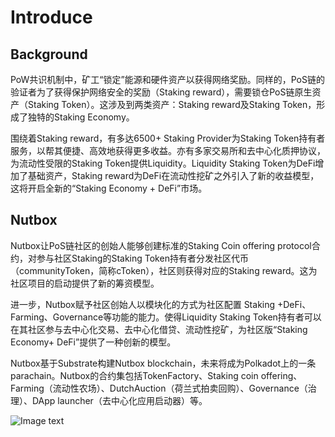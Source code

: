 # Introduce

## Background

PoW共识机制中，矿工“锁定”能源和硬件资产以获得网络奖励。同样的，PoS链的验证者为了获得保护网络安全的奖励（Staking reward），需要锁仓PoS链原生资产（Staking Token）。这涉及到两类资产：Staking reward及Staking Token，形成了独特的Staking Economy。

围绕着Staking reward，有多达6500+ Staking Provider为Staking Token持有者服务，以帮其便捷、高效地获得更多收益。亦有多家交易所和去中心化质押协议，为流动性受限的Staking Token提供Liquidity。Liquidity Staking Token为DeFi增加了基础资产，Staking reward为DeFi在流动性挖矿之外引入了新的收益模型，这将开启全新的“Staking Economy + DeFi”市场。

## Nutbox

Nutbox让PoS链社区的创始人能够创建标准的Staking Coin offering protocol合约，对参与社区Staking的Staking Token持有者分发社区代币（communityToken，简称cToken），社区则获得对应的Staking reward。这为社区项目的启动提供了新的筹资模型。

进一步，Nutbox赋予社区创始人以模块化的方式为社区配置 Staking +DeFi、Farming、Governance等功能的能力。使得Liquidity Staking Token持有者可以在其社区参与去中心化交易、去中心化借贷、流动性挖矿，为社区版“Staking Economy+ DeFi”提供了一种创新的模型。

Nutbox基于Substrate构建Nutbox blockchain，未来将成为Polkadot上的一条parachain。Nutbox的合约集包括TokenFactory、Staking coin offering、Farming（流动性农场）、DutchAuction（荷兰式拍卖回购）、Governance（治理）、DApp launcher（去中心化应用启动器）等。

 ![Image text](http://wherein.mobi/wp-content/uploads/2021/03/nutbox-1.png)

